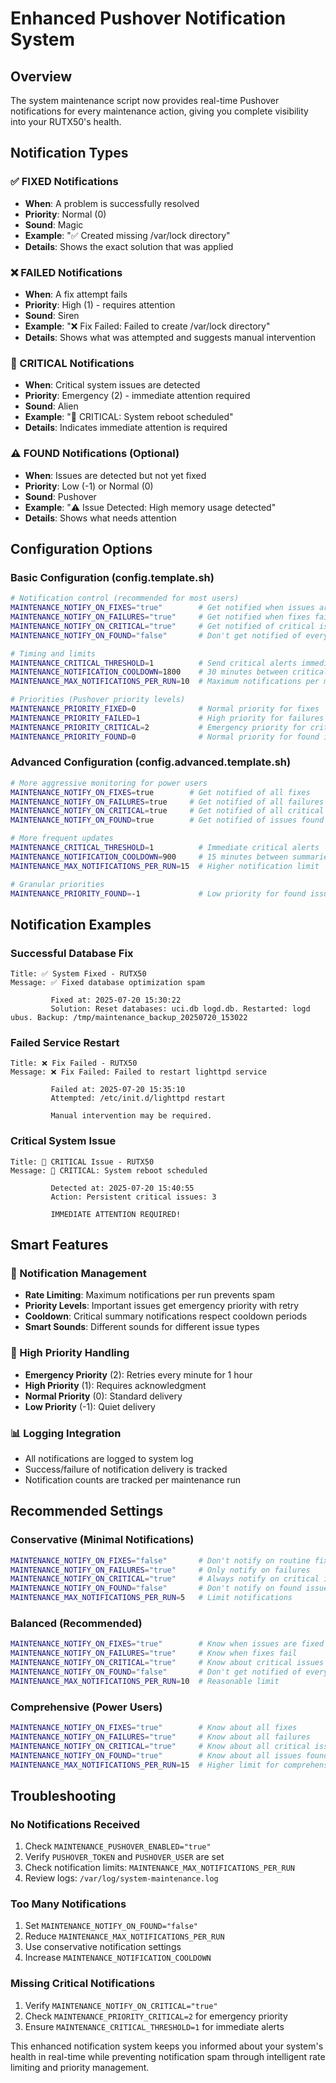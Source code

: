 # Enhanced Pushover Notification System

## Overview

The system maintenance script now provides real-time Pushover notifications for every maintenance action, giving you complete visibility into your RUTX50's health.

## Notification Types

### ✅ FIXED Notifications

- **When**: A problem is successfully resolved
- **Priority**: Normal (0)
- **Sound**: Magic
- **Example**: "✅ Created missing /var/lock directory"
- **Details**: Shows the exact solution that was applied

### ❌ FAILED Notifications

- **When**: A fix attempt fails
- **Priority**: High (1) - requires attention
- **Sound**: Siren
- **Example**: "❌ Fix Failed: Failed to create /var/lock directory"
- **Details**: Shows what was attempted and suggests manual intervention

### 🚨 CRITICAL Notifications

- **When**: Critical system issues are detected
- **Priority**: Emergency (2) - immediate attention required
- **Sound**: Alien
- **Example**: "🚨 CRITICAL: System reboot scheduled"
- **Details**: Indicates immediate attention is required

### ⚠️ FOUND Notifications (Optional)

- **When**: Issues are detected but not yet fixed
- **Priority**: Low (-1) or Normal (0)
- **Sound**: Pushover
- **Example**: "⚠️ Issue Detected: High memory usage detected"
- **Details**: Shows what needs attention

## Configuration Options

### Basic Configuration (config.template.sh)

```bash
# Notification control (recommended for most users)
MAINTENANCE_NOTIFY_ON_FIXES="true"        # Get notified when issues are fixed ✅
MAINTENANCE_NOTIFY_ON_FAILURES="true"     # Get notified when fixes fail ❌
MAINTENANCE_NOTIFY_ON_CRITICAL="true"     # Get notified of critical issues 🚨
MAINTENANCE_NOTIFY_ON_FOUND="false"       # Don't get notified of every issue found (reduces noise)

# Timing and limits
MAINTENANCE_CRITICAL_THRESHOLD=1          # Send critical alerts immediately
MAINTENANCE_NOTIFICATION_COOLDOWN=1800    # 30 minutes between critical summaries
MAINTENANCE_MAX_NOTIFICATIONS_PER_RUN=10  # Maximum notifications per maintenance run

# Priorities (Pushover priority levels)
MAINTENANCE_PRIORITY_FIXED=0              # Normal priority for fixes
MAINTENANCE_PRIORITY_FAILED=1             # High priority for failures
MAINTENANCE_PRIORITY_CRITICAL=2           # Emergency priority for critical issues
MAINTENANCE_PRIORITY_FOUND=0              # Normal priority for found issues
```

### Advanced Configuration (config.advanced.template.sh)

```bash
# More aggressive monitoring for power users
MAINTENANCE_NOTIFY_ON_FIXES=true        # Get notified of all fixes
MAINTENANCE_NOTIFY_ON_FAILURES=true     # Get notified of all failures
MAINTENANCE_NOTIFY_ON_CRITICAL=true     # Get notified of all critical issues
MAINTENANCE_NOTIFY_ON_FOUND=true        # Get notified of issues found (more verbose)

# More frequent updates
MAINTENANCE_CRITICAL_THRESHOLD=1          # Immediate critical alerts
MAINTENANCE_NOTIFICATION_COOLDOWN=900     # 15 minutes between summaries
MAINTENANCE_MAX_NOTIFICATIONS_PER_RUN=15  # Higher notification limit

# Granular priorities
MAINTENANCE_PRIORITY_FOUND=-1             # Low priority for found issues (reduces notification interruptions)
```

## Notification Examples

### Successful Database Fix

```
Title: ✅ System Fixed - RUTX50
Message: ✅ Fixed database optimization spam

         Fixed at: 2025-07-20 15:30:22
         Solution: Reset databases: uci.db logd.db. Restarted: logd ubus. Backup: /tmp/maintenance_backup_20250720_153022
```

### Failed Service Restart

```
Title: ❌ Fix Failed - RUTX50
Message: ❌ Fix Failed: Failed to restart lighttpd service

         Failed at: 2025-07-20 15:35:10
         Attempted: /etc/init.d/lighttpd restart

         Manual intervention may be required.
```

### Critical System Issue

```
Title: 🚨 CRITICAL Issue - RUTX50
Message: 🚨 CRITICAL: System reboot scheduled

         Detected at: 2025-07-20 15:40:55
         Action: Persistent critical issues: 3

         IMMEDIATE ATTENTION REQUIRED!
```

## Smart Features

### 📱 Notification Management

- **Rate Limiting**: Maximum notifications per run prevents spam
- **Priority Levels**: Important issues get emergency priority with retry
- **Cooldown**: Critical summary notifications respect cooldown periods
- **Smart Sounds**: Different sounds for different issue types

### 🔄 High Priority Handling

- **Emergency Priority** (2): Retries every minute for 1 hour
- **High Priority** (1): Requires acknowledgment
- **Normal Priority** (0): Standard delivery
- **Low Priority** (-1): Quiet delivery

### 📊 Logging Integration

- All notifications are logged to system log
- Success/failure of notification delivery is tracked
- Notification counts are tracked per maintenance run

## Recommended Settings

### Conservative (Minimal Notifications)

```bash
MAINTENANCE_NOTIFY_ON_FIXES="false"       # Don't notify on routine fixes
MAINTENANCE_NOTIFY_ON_FAILURES="true"     # Only notify on failures
MAINTENANCE_NOTIFY_ON_CRITICAL="true"     # Always notify on critical issues
MAINTENANCE_NOTIFY_ON_FOUND="false"       # Don't notify on found issues
MAINTENANCE_MAX_NOTIFICATIONS_PER_RUN=5   # Limit notifications
```

### Balanced (Recommended)

```bash
MAINTENANCE_NOTIFY_ON_FIXES="true"        # Know when issues are fixed
MAINTENANCE_NOTIFY_ON_FAILURES="true"     # Know when fixes fail
MAINTENANCE_NOTIFY_ON_CRITICAL="true"     # Know about critical issues
MAINTENANCE_NOTIFY_ON_FOUND="false"       # Don't get notified of every scan result
MAINTENANCE_MAX_NOTIFICATIONS_PER_RUN=10  # Reasonable limit
```

### Comprehensive (Power Users)

```bash
MAINTENANCE_NOTIFY_ON_FIXES="true"        # Know about all fixes
MAINTENANCE_NOTIFY_ON_FAILURES="true"     # Know about all failures
MAINTENANCE_NOTIFY_ON_CRITICAL="true"     # Know about all critical issues
MAINTENANCE_NOTIFY_ON_FOUND="true"        # Know about all issues found
MAINTENANCE_MAX_NOTIFICATIONS_PER_RUN=15  # Higher limit for comprehensive monitoring
```

## Troubleshooting

### No Notifications Received

1. Check `MAINTENANCE_PUSHOVER_ENABLED="true"`
2. Verify `PUSHOVER_TOKEN` and `PUSHOVER_USER` are set
3. Check notification limits: `MAINTENANCE_MAX_NOTIFICATIONS_PER_RUN`
4. Review logs: `/var/log/system-maintenance.log`

### Too Many Notifications

1. Set `MAINTENANCE_NOTIFY_ON_FOUND="false"`
2. Reduce `MAINTENANCE_MAX_NOTIFICATIONS_PER_RUN`
3. Use conservative notification settings
4. Increase `MAINTENANCE_NOTIFICATION_COOLDOWN`

### Missing Critical Notifications

1. Verify `MAINTENANCE_NOTIFY_ON_CRITICAL="true"`
2. Check `MAINTENANCE_PRIORITY_CRITICAL=2` for emergency priority
3. Ensure `MAINTENANCE_CRITICAL_THRESHOLD=1` for immediate alerts

This enhanced notification system keeps you informed about your system's health in real-time while preventing notification spam through intelligent rate limiting and priority management.
